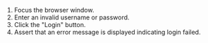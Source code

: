 1. Focus the browser window.
2. Enter an invalid username or password.
3. Click the "Login" button.
4. Assert that an error message is displayed indicating login failed.